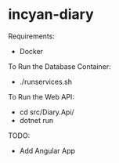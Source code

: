 # incyan-diary

Requirements:
- Docker

To Run the Database Container:
-  ./runservices.sh
  
To Run the Web API:
-  cd src/Diary.Api/
-  dotnet run

TODO:
- Add Angular App

